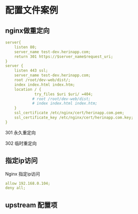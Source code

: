 # 配置文件案例

## nginx做重定向

``` YAML
server{
    listen 80;
    server_name test-dev.herinapp.com;
    return 301 https://$server_name$request_uri;
}
server {
    listen 443 ssl;
    server_name test-dev.herinapp.com;
    root /root/dev-web/dist/;
    index index.html index.htm;
    location / {
             try_files $uri $uri/ =404;
            # root /root/dev-web/dist;
            # index index.html index.htm;
    }
    ssl_certificate /etc/nginx/cert/herinapp.com.pem;
    ssl_certificate_key /etc/nginx/cert/herinapp.com.key;
}

```

301 永久重定向

302 临时重定向

## 指定ip访问


Nginx 指定ip访问

``` YAML
allow 192.168.0.104;
deny all;
```


## upstream 配置项
